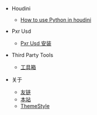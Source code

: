 * Houdini
  * [How to use Python in houdini](/ProjectDocs/houdiniUsePython.md)
* Pxr Usd
  * [Pxr Usd 安装](/ProjectDocs/PxrUsdInstall.md)
* Third Party Tools
  * [工具箱](/ProjectDocs/thirdPartyTool.md)

* 关于
  * [友链](/ProjectDocs/about/Friends.md)
  * [本站](/ProjectDocs/about/README.md)
  * [ThemeStyle](/ProjectDocs/themeStyle.md)
